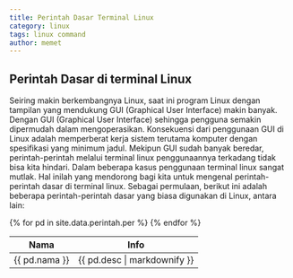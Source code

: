 ```yaml
---
title: Perintah Dasar Terminal Linux
category: linux
tags: linux command
author: memet
---
```


## Perintah Dasar di terminal Linux
Seiring makin berkembangnya Linux, saat ini program Linux dengan tampilan yang mendukung GUI
(Graphical User Interface) makin banyak. Dengan GUI (Graphical User Interface) sehingga pengguna
semakin dipermudah dalam mengoperasikan. Konsekuensi dari penggunaan GUI di Linux adalah
memperberat kerja sistem terutama komputer dengan spesifikasi yang minimum jadul.
Mekipun GUI sudah banyak beredar, perintah-perintah melalui terminal linux penggunaannya
terkadang tidak bisa kita hindari. Dalam beberapa kasus penggunaan terminal linux sangat mutlak.
Hal inilah yang mendorong bagi kita untuk mengenal perintah-perintah dasar di terminal linux.
Sebagai permulaan, berikut ini adalah beberapa perintah-perintah dasar yang biasa digunakan di
Linux, antara lain:



<table class="table table-hover table-bordered">
  <thead>
    <tr>
      <th>Nama</th>
      <th style="text-align: center">Info</th>
    </tr>
  </thead>
  <tbody>
  {% for pd in site.data.perintah.per %}
    <tr>
      <td>{{ pd.nama }}</td>
      <td>{{ pd.desc | markdownify }}</td>
    </tr>
{% endfor %}
  </tbody>
</table>
